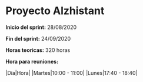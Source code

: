 # Proyecto Alzhistant 
**Inicio del sprint:** 28/08/2020

**Fin del sprint:** 24/09/2020

**Horas teoricas:** 320 horas

**Hora para reuniones:**

|Día|Hora|
|Martes|10:00 - 11:00|
|Lunes|17:40 - 18:40| 


